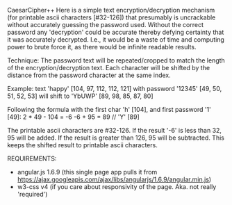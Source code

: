 CaesarCipher++
Here is a simple text encryption/decryption mechanism (for printable ascii characters [#32-126]) that presumably is uncrackable without accurately guessing the password used. Without the correct password any 'decryption' could be accurate thereby defying certainty that it was accurately decrypted. I.e., it would be a waste of time and computing power to brute force it, as there would be infinite readable results.

Technique:
The password text will be repeated/cropped to match the length of the encryption/decryption text. Each character will be shifted by the distance from the password character at the same index.

Example: 
  text 'happy' [104, 97, 112, 112, 121] 
  with password '12345' [49, 50, 51, 52, 53]
  will shift to 'YbUWP' [89, 98, 85, 87, 80]

Following the formula with the first char 'h' [104], and first password '1' [49]:
  2 * 49 - 104 = -6 
  -6 + 95 = 89 // 'Y' [89]
  
The printable ascii characters are #32-126. If the result '-6' is less than 32, 95 will be added. If the result is greater than 126, 95 will be subtracted. This keeps the shifted result to printable ascii characters.

REQUIREMENTS:
- angular.js 1.6.9 (this single page app pulls it from https://ajax.googleapis.com/ajax/libs/angularjs/1.6.9/angular.min.js)
- w3-css v4 (if you care about responsivity of the page. Aka. not really 'required')
